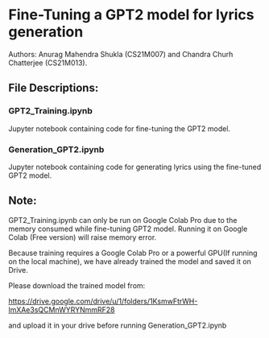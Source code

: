 # Fine-Tuning a GPT2 model for lyrics generation
Authors: Anurag Mahendra Shukla (CS21M007) and Chandra Churh Chatterjee (CS21M013).

## File Descriptions:

### GPT2_Training.ipynb
Jupyter notebook containing code for fine-tuning the GPT2 model.

### Generation_GPT2.ipynb
Jupyter notebook containing code for generating lyrics using the fine-tuned GPT2 model.


## Note: 

GPT2_Training.ipynb can only be run on Google Colab Pro due to the memory consumed while fine-tuning GPT2 model. Running it on Google Colab (Free version) will raise memory error.



Because training requires a Google Colab Pro or a powerful GPU(If running on the local machine), we have already trained the model and saved it on Drive.

Please download the trained model from:

https://drive.google.com/drive/u/1/folders/1KsmwFtrWH-lmXAe3sQCMnWYRYNmmRF28

and upload it in your drive before running Generation_GPT2.ipynb


